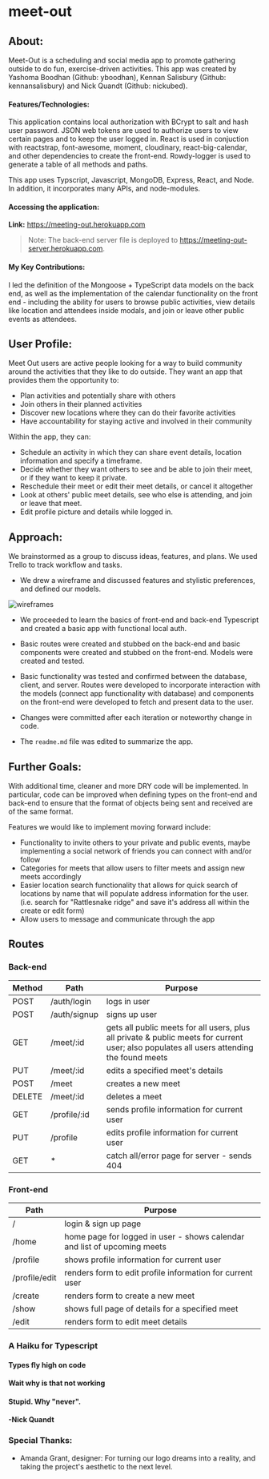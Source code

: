 # meet-out

## About:
Meet-Out is a scheduling and social media app to promote gathering outside to do fun, exercise-driven activities. This app was created by Yashoma Boodhan (Github: yboodhan), Kennan Salisbury (Github: kennansalisbury) and Nick Quandt (Github: nickubed).

#### Features/Technologies:

This application contains local authorization with BCrypt to salt and hash user password. JSON web tokens are used to authorize users to view certain pages and to keep the user logged in. React is used in conjuction with reactstrap, font-awesome, moment, cloudinary, react-big-calendar, and other dependencies to create the front-end. Rowdy-logger is used to generate a table of all methods and paths.

This app uses Typscript, Javascript, MongoDB, Express, React, and Node. In addition, it incorporates many APIs, and node-modules.

#### Accessing the application:
**Link:** https://meeting-out.herokuapp.com

> Note: The back-end server file is deployed to https://meeting-out-server.herokuapp.com.

#### My Key Contributions:
I led the definition of the Mongoose + TypeScript data models on the back end, as well as the implementation of the calendar functionality on the front end - including the ability for users to browse public activities, view details like location and attendees inside modals, and join or leave other public events as attendees.

## User Profile:

Meet Out users are active people looking for a way to build community around the activities that they like to do outside. They want an app that provides them the opportunity to:
* Plan activities and potentially share with others
* Join others in their planned activities
* Discover new locations where they can do their favorite activities
* Have accountability for staying active and involved in their community

Within the app, they can:
* Schedule an activity in which they can share event details, location information and specify a timeframe.
* Decide whether they want others to see and be able to join their meet, or if they want to keep it private.
* Reschedule their meet or edit their meet details, or cancel it altogether
* Look at others' public meet details, see who else is attending, and join or leave that meet.
* Edit profile picture and details while logged in.


## Approach:

We brainstormed as a group to discuss ideas, features, and plans. We used Trello to track workflow and tasks.

* We drew a wireframe and discussed features and stylistic preferences, and defined our models.

![wireframes](./img/wireframes.png)

* We proceeded to learn the basics of front-end and back-end Typescript and created a basic app with functional local auth.

* Basic routes were created and stubbed on the back-end and basic components were created and stubbed on the front-end. Models were created and tested.

* Basic functionality was tested and confirmed between the database, client, and server. Routes were developed to incorporate interaction with the models (connect app functionality with database) and components on the front-end were developed to fetch and present data to the user.

* Changes were committed after each iteration or noteworthy change in code.

* The `readme.md` file was edited to summarize the app.

## Further Goals:
With additional time, cleaner and more DRY code will be implemented. In particular, code can be improved when defining types on the front-end and back-end to ensure that the format of objects being sent and received are of the same format. 

Features we would like to implement moving forward include: 

* Functionality to invite others to your private and public events, maybe implementing a social network of friends you can connect with and/or follow
* Categories for meets that allow users to filter meets and assign new meets accordingly
* Easier location search functionality that allows for quick search of locations by name that will populate address information for the user. (i.e. search for "Rattlesnake ridge" and save it's address all within the create or edit form)
* Allow users to message and communicate through the app

## Routes

### Back-end
| Method | Path | Purpose |
| ------ | --------------- | ----------------- |
| POST    | /auth/login   | logs in user |
| POST   | /auth/signup | signs up user |
| GET    | /meet/:id    | gets all public meets for all users, plus all private & public meets for current user; also populates all users attending the found meets |
| PUT    | /meet/:id    | edits a specified meet's details |
| POST   | /meet        | creates a new meet |
| DELETE | /meet/:id    | deletes a meet |
| GET    | /profile/:id | sends profile information for current user |
| PUT    | /profile     | edits profile information for current user |
| GET    | *            | catch all/error page for server - sends 404 |

### Front-end
| Path | Purpose |
| --------------- | ----------------- |
| /     | login & sign up page |
| /home | home page for logged in user - shows calendar and list of upcoming meets |
| /profile   | shows profile information for current user  |
| /profile/edit   | renders form to edit profile information for current user |
| /create        | renders form to create a new meet |
| /show   | shows full page of details for a specified meet |
| /edit | renders form to edit meet details |


### A Haiku for Typescript

#### Types fly high on code
#### Wait why is that not working
#### Stupid. Why "never".
#### -Nick Quandt


### Special Thanks:
* Amanda Grant, designer: For turning our logo dreams into a reality, and taking the project's aesthetic to the next level.
